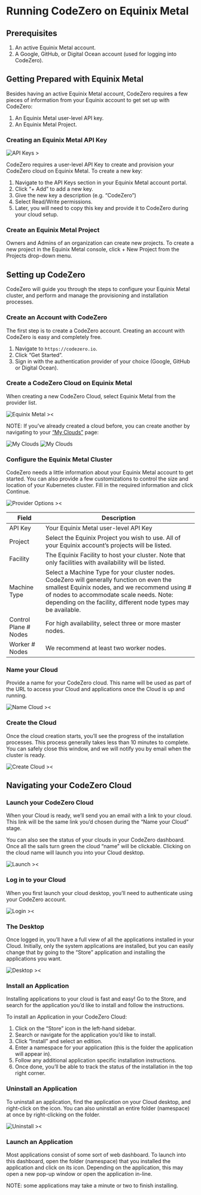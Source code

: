 # Running CodeZero on Equinix Metal #

## Prerequisites ##

1. An active Equinix Metal account.
1. A Google, GitHub, or Digital Ocean account (used for logging into CodeZero).

## Getting Prepared with Equinix Metal ##

Besides having an active Equinix Metal account, CodeZero requires a few pieces of information from your Equinix account to get set up with CodeZero:

1. An Equinix Metal user-level API key.
1. An Equinix Metal Project.

### Creating an Equinix Metal API Key ###

![API Keys >](../_media/partners/equinix/image11.png ':size=300')

CodeZero requires a user-level API Key to create and provision your CodeZero cloud on Equinix Metal. To create a new key:

1. Navigate to the API Keys section in your Equinix Metal account portal.
2. Click “+ Add” to add a new key.
3. Give the new key a description (e.g. “CodeZero”)
4. Select Read/Write permissions.
5. Later, you will need to copy this key and provide it to CodeZero during your cloud setup.

### Create an Equinix Metal Project ###

Owners and Admins of an organization can create new projects. To create a new project in the Equinix Metal console, click + New Project from the Projects drop-down menu.

## Setting up CodeZero ##

CodeZero will guide you through the steps to configure your Equinix Metal cluster, and perform and manage the provisioning and installation processes.

### Create an Account with CodeZero ###

The first step is to create a CodeZero account.  Creating an account with CodeZero is easy and completely free.

1. Navigate to `https://codezero.io`.
1. Click “Get Started”.
1. Sign in with the authentication provider of your choice (Google, GitHub or Digital Ocean).

### Create a CodeZero Cloud on Equinix Metal ###

When creating a new CodeZero Cloud, select Equinix Metal from the provider list.

![Equinix Metal ><](../_media/partners/equinix/image6.png ':size=600')

NOTE: If you’ve already created a cloud before, you can create another by navigating to your [“My Clouds”](https://codezero.io/clouds) page:

![My Clouds](../_media/partners/equinix/image7.png ':size=400')
![My Clouds](../_media/partners/equinix/image13.png ':size=400')

### Configure the Equinix Metal Cluster ###

CodeZero needs a little information about your Equinix Metal account to get started. You can also provide a few customizations to control the size and location of your Kubernetes cluster. Fill in the required information and click Continue.

![Provider Options ><](../_media/partners/equinix/image12.png ':size=500')

|Field|Description|
|---|---|
|API Key|Your Equinix Metal user-level API Key|
|Project|Select the Equinix Project you wish to use. All of your Equinix account’s projects will be listed.|
|Facility|The Equinix Facility to host your cluster. Note that only facilities with availability will be listed.|
|Machine Type|Select a Machine Type for your cluster nodes. CodeZero will generally function on even the smallest Equinix nodes, and we recommend using # of nodes to accommodate scale needs. Note: depending on the facility, different node types may be available.|
|Control Plane # Nodes|For high availability, select three or more master nodes.|
|Worker # Nodes|We recommend at least two worker nodes.|

### Name your Cloud ###

Provide a name for your CodeZero cloud.  This name will be used as part of the URL to access your Cloud and applications once the Cloud is up and running.

![Name Cloud ><](../_media/partners/equinix/image4.png ':size=500')

### Create the Cloud ###

Once the cloud creation starts, you’ll see the progress of the installation processes. This process generally takes less than 10 minutes to complete.  You can safely close this window, and we will notify you by email when the cluster is ready.

![Create Cloud ><](../_media/partners/equinix/image10.png ':size=500')

## Navigating your CodeZero Cloud ##

### Launch your CodeZero Cloud ###

When your Cloud is ready, we’ll send you an email with a link to your cloud. This link will be the same link you’d chosen during the “Name your Cloud” stage.

You can also see the status of your clouds in your CodeZero dashboard. Once all the sails turn green the cloud “name” will be clickable.   Clicking on the cloud name will launch you into your Cloud desktop.

![Launch ><](../_media/partners/equinix/image3.png ':size=500')

### Log in to your Cloud ###

When you first launch your cloud desktop, you’ll need to authenticate using your CodeZero account.

![Login ><](../_media/partners/equinix/image1.png ':size=500')

### The Desktop ###

Once logged in, you’ll have a full view of all the applications installed in your Cloud.  Initially, only the system applications are installed, but you can easily change that by going to the “Store” application and installing the applications you want.

![Desktop ><](../_media/partners/equinix/image2.png ':size=500')

### Install an Application ###

Installing applications to your cloud is fast and easy!  Go to the Store, and search for the application you’d like to install and follow the instructions.

To install an Application in your CodeZero Cloud:

1. Click on the “Store” icon in the left-hand sidebar.
1. Search or navigate for the application you’d like to install.
1. Click “Install” and select an edition.
1. Enter a namespace for your application (this is the folder the application will appear in).
1. Follow any additional application specific installation instructions.
1. Once done, you’ll be able to track the status of the installation in the top right corner.

### Uninstall an Application ###

To uninstall an application, find the application on your Cloud desktop, and right-click on the icon.   You can also uninstall an entire folder (namespace) at once by right-clicking on the folder.

![Uninstall ><](../_media/partners/equinix/image5.png ':size=500')

### Launch an Application ###

Most applications consist of some sort of web dashboard.  To launch into this dashboard, open the folder (namespace) that you installed the application and click on its icon.  Depending on the application, this may open a new pop-up window or open the application in-line.

NOTE: some applications may take a minute or two to finish installing.
